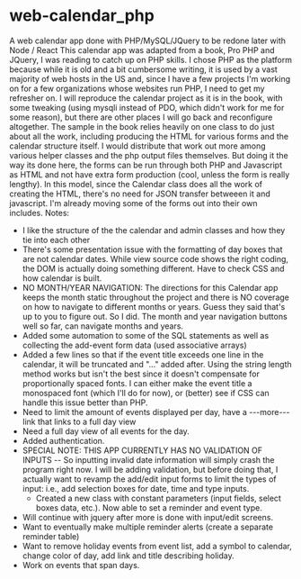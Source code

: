 # web-calendar_php
A web calendar app done with PHP/MySQL/JQuery to be redone later with Node / React
This calendar app was adapted from a book, Pro PHP and JQuery, I was reading to catch up on PHP skills. I chose PHP as the platform because while it is old and a bit cumbersome writing, it is used by a vast majority of web hosts in the US and, since I have a few projects I'm working on for a few organizations whose websites run PHP, I need to get my refresher on.
I will reproduce the calendar project as it is in the book, with some tweaking (using mysqli instead of PDO, which didn't work for me for some reason), but there are other places I will go back and reconfigure altogether. The sample in the book relies heavily on one class to do just about all the work, including producing the HTML for various forms and the calendar structure itself. I would distribute that work out more among various helper classes and the php output files themselves. But doing it the way its done here, the forms can be run through both PHP and Javascript as HTML and not have extra form production (cool, unless the form is really lengthy). In this model, since the Calendar class does all the work of creating the HTML, there's no need for JSON transfer betweeen it and javascript. I'm already moving some of the forms out into their own includes.
Notes:
*   I like the structure of the the calendar and admin classes and how they tie into each other
*   There's some presentation issue with the formatting of day boxes that are not calendar dates. While view source code shows the right coding, the DOM is actually doing something different. Have to check CSS and how calendar is built.
*   NO MONTH/YEAR NAVIGATION: The directions for this Calendar app keeps the month static throughout the project and there is NO coverage on how to navigate to different months or years. Guess they said that's up to you to figure out. So I did. The month and year navigation buttons well so far, can navigate months and years.
*   Added some automation to some of the SQL statements as well as collecting the add-event form data (used associative arrays)
*   Added a few lines so that if the event title exceeds one line in the calendar, it will be truncated and "..." added after. Using the string length method works but isn't the best since it doesn't compensate for proportionally spaced fonts. I can either make the event title a monospaced font (which I'll do for now), or (better) see if CSS can handle this issue better than PHP.
*   Need to limit the amount of events displayed per day, have a ---more--- link that links to a full day view
*   Need a full day view of all events for the day.
*   Added authentication.
*   SPECIAL NOTE: THIS APP CURRENTLY HAS NO VALIDATION OF INPUTS -- So inputting invalid date information will simply crash the program right now. I will be adding validation, but before doing that, I actually want to revamp the add/edit input forms to limit the types of input: i.e., add selection boxes for date, time and type inputs. 
    *   Created a new class with constant parameters (input fields, select boxes data, etc.). Now able to set a reminder and event type. 
*   Will continue with jquery after more is done with input/edit screens. 
*   Want to eventually make multiple reminder alerts (create a separate reminder table)
*   Want to remove holiday events from event list, add a symbol to calendar, change color of day, add link and title describing holiday.
*   Work on events that span days. 
